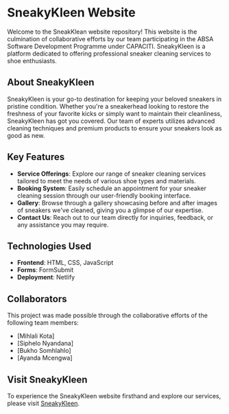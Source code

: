 # SneakyKleen Website

Welcome to the SneakKlean website repository! This website is the culmination of collaborative efforts by our team participating in the ABSA Software Development Programme under CAPACITI. SneakyKleen is a platform dedicated to offering professional sneaker cleaning services to shoe enthusiasts.

## About SneakyKleen

SneakyKleen is your go-to destination for keeping your beloved sneakers in pristine condition. Whether you're a sneakerhead looking to restore the freshness of your favorite kicks or simply want to maintain their cleanliness, SneakyKleen has got you covered. Our team of experts utilizes advanced cleaning techniques and premium products to ensure your sneakers look as good as new.

## Key Features

- **Service Offerings**: Explore our range of sneaker cleaning services tailored to meet the needs of various shoe types and materials.
- **Booking System**: Easily schedule an appointment for your sneaker cleaning session through our user-friendly booking interface.
- **Gallery**: Browse through a gallery showcasing before and after images of sneakers we've cleaned, giving you a glimpse of our expertise.
- **Contact Us**: Reach out to our team directly for inquiries, feedback, or any assistance you may require.

## Technologies Used

- **Frontend**: HTML, CSS, JavaScript
- **Forms**: FormSubmit
- **Deployment**: Netlify

## Collaborators

This project was made possible through the collaborative efforts of the following team members:

- [Mihlali Kota]
- [Siphelo Nyandana]
- [Bukho Somhlahlo]
- [Ayanda Mcengwa]

## Visit SneakyKleen

To experience the SneakyKleen website firsthand and explore our services, please visit [SneakyKleen](https://sneakykleenz.netlify.app/).
